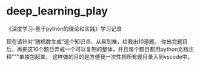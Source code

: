 # deep_learning_play
《深度学习-基于python的理论和实践》学习记录




现在请针对“随机数生成”这个知识点，从易到难，给我出10道题。
你出完题目后，再把这10个题目弄成一个可以复制的整体，并且每个题目都用python文档注释"""单独包起来，
这样做的目的是方便我一次性把所有题目录入到vscode中。


















